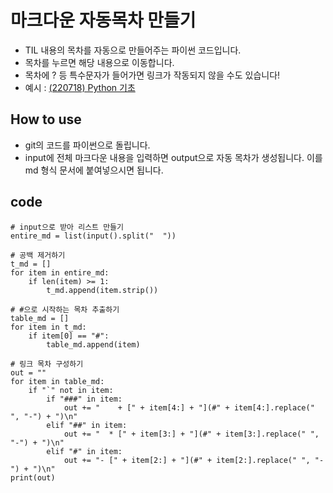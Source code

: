 
# 마크다운 자동목차 만들기

* TIL 내용의 목차를 자동으로 만들어주는 파이썬 코드입니다.
* 목차를 누르면 해당 내용으로 이동합니다.
* 목차에 ? 등 특수문자가 들어가면 링크가 작동되지 않을 수도 있습니다!
* 예시 : [(220718) Python 기초](https://github.com/seoda0000/TIL/blob/master/Python/Python_Basic.md)

## How to use

- git의 코드를 파이썬으로 돌립니다.
- input에 전체 마크다운 내용을 입력하면 output으로 자동 목차가 생성됩니다. 이를 md 형식 문서에 붙여넣으시면 됩니다.


## code
```
# input으로 받아 리스트 만들기
entire_md = list(input().split("  "))

# 공백 제거하기
t_md = []
for item in entire_md:
    if len(item) >= 1:
        t_md.append(item.strip())

# #으로 시작하는 목차 추출하기
table_md = []
for item in t_md:
    if item[0] == "#":
        table_md.append(item)

# 링크 목차 구성하기
out = ""
for item in table_md:
    if "`" not in item:
        if "###" in item:
            out += "    + [" + item[4:] + "](#" + item[4:].replace(" ", "-") + ")\n"
        elif "##" in item:
            out += "  * [" + item[3:] + "](#" + item[3:].replace(" ", "-") + ")\n"
        elif "#" in item:
            out += "- [" + item[2:] + "](#" + item[2:].replace(" ", "-") + ")\n"
print(out)

